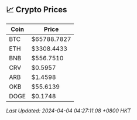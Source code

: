 ## 📈 Crypto Prices

| Coin | Price |
| ---- | ----- |
| BTC | $65788.7827 |
| ETH | $3308.4433 |
| BNB | $556.7510 |
| CRV | $0.5957 |
| ARB | $1.4598 |
| OKB | $55.6139 |
| DOGE | $0.1748 |

_Last Updated: 2024-04-04 04:27:11.08 +0800 HKT_